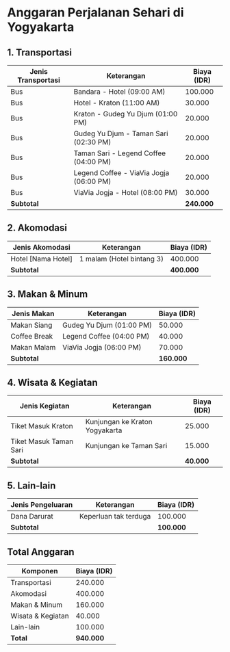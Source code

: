 # Anggaran Perjalanan Sehari di Yogyakarta

## 1. Transportasi
| Jenis Transportasi        | Keterangan                                       | Biaya (IDR) |
|---------------------------|-------------------------------------------------|-------------|
| Bus                       | Bandara - Hotel (09:00 AM)                      | 100.000     |
| Bus                       | Hotel - Kraton (11:00 AM)                       | 30.000      |
| Bus                       | Kraton - Gudeg Yu Djum (01:00 PM)               | 20.000      |
| Bus                       | Gudeg Yu Djum - Taman Sari (02:30 PM)           | 20.000      |
| Bus                       | Taman Sari - Legend Coffee (04:00 PM)           | 20.000      |
| Bus                       | Legend Coffee - ViaVia Jogja (06:00 PM)         | 20.000      |
| Bus                       | ViaVia Jogja - Hotel (08:00 PM)                 | 30.000      |
| **Subtotal**               |                                                 | **240.000** |

## 2. Akomodasi
| Jenis Akomodasi  | Keterangan                           | Biaya (IDR)  |
|------------------|--------------------------------------|--------------|
| Hotel [Nama Hotel] | 1 malam (Hotel bintang 3)           | 400.000      |
| **Subtotal**      |                                      | **400.000**  |

## 3. Makan & Minum
| Jenis Makan       | Keterangan                           | Biaya (IDR)  |
|-------------------|--------------------------------------|--------------|
| Makan Siang       | Gudeg Yu Djum (01:00 PM)             | 50.000       |
| Coffee Break      | Legend Coffee (04:00 PM)             | 40.000       |
| Makan Malam       | ViaVia Jogja (06:00 PM)              | 70.000       |
| **Subtotal**      |                                      | **160.000**  |

## 4. Wisata & Kegiatan
| Jenis Kegiatan     | Keterangan                           | Biaya (IDR)  |
|--------------------|--------------------------------------|--------------|
| Tiket Masuk Kraton | Kunjungan ke Kraton Yogyakarta        | 25.000       |
| Tiket Masuk Taman Sari | Kunjungan ke Taman Sari           | 15.000       |
| **Subtotal**        |                                      | **40.000**   |

## 5. Lain-lain
| Jenis Pengeluaran  | Keterangan                           | Biaya (IDR)  |
|--------------------|--------------------------------------|--------------|
| Dana Darurat       | Keperluan tak terduga                | 100.000      |
| **Subtotal**       |                                      | **100.000**  |

## Total Anggaran
| Komponen           | Biaya (IDR)  |
|--------------------|--------------|
| Transportasi       | 240.000      |
| Akomodasi          | 400.000      |
| Makan & Minum      | 160.000      |
| Wisata & Kegiatan  | 40.000       |
| Lain-lain          | 100.000      |
| **Total**          | **940.000**  |

